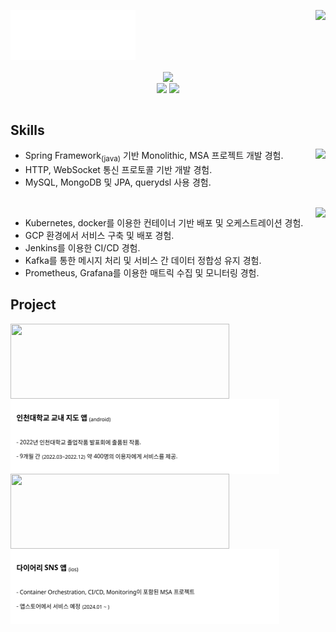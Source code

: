 
<div align="center">
  
<div align="right">
<img align="right" src="https://github-readme-stats.vercel.app/api?username=liardanc3&hide_border=true"/>
</div>

<div align="left">
  
  ![wave](svg/wave.svg)
  
  <div align="center">
  <img align="center" src="https://readme-typing-svg.herokuapp.com?font=Mukta&size=23&duration=3000&pause=20000&color=000000&center=true&vCenter=true&width=350&lines=Hi+there%2C+my+name+is+Donghwan+Kim."/>
  </div>
  <div align="center">
  <img align="center" src="https://hits.seeyoufarm.com/api/count/incr/badge.svg?url=https%3A%2F%2Fgithub.com%2Fliardanc3&count_bg=%23000000&title_bg=%23000000&icon=github.svg&icon_color=%23E7E7E7&title=hits&edge_flat=false"/>
  <a href="https://solved.ac/profile/l1ardanc3">
  <img align="center" src="http://mazassumnida.wtf/api/mini/generate_badge?boj=l1ardanc3"/>
  </a>
  </div>
</div>
</div>

<br>

<div align="left">

Skills
---
<img align="right" src="https://skillicons.dev/icons?i=java,spring,mysql,mongodb">

- Spring Framework<sub>(java)</sub> 기반 Monolithic, MSA 프로젝트 개발 경험.
- HTTP, WebSocket 통신 프로토콜 기반 개발 경험.
- MySQL, MongoDB 및 JPA, querydsl 사용 경험.
  
<br>

<img align="right" src="https://skillicons.dev/icons?i=gcp,kubernetes,docker,jenkins,prometheus,grafana,kafka&perline=4">

- Kubernetes, docker를 이용한 컨테이너 기반 배포 및 오케스트레이션 경험.
- GCP 환경에서 서비스 구축 및 배포 경험.
- Jenkins를 이용한 CI/CD 경험.
- Kafka를 통한 메시지 처리 및 서비스 간 데이터 정합성 유지 경험.
- Prometheus, Grafana를 이용한 매트릭 수집 및 모니터링 경험.

</div>


<div align="left" xmlns="http://www.w3.org/1999/xhtml">

Project
---

<div align="center">
  <a href="https://github.com/liardanc3/inunavi">
  <img align="left" height="120" width="350" src="https://github-readme-stats.vercel.app/api/pin/?username=liardanc3&repo=inunavi&title_color=07ad23&border_color=07ad23"/>
  <img align="left" height="120" width="430" src="svg/inunavi.svg">
  </a>
</div>

<br>

<div align="center">
  <a href="https://github.com/liardanc3/SoSoHappy-BackEnd">
  <img align="left" height="120" width="350" src="https://github-readme-stats.vercel.app/api/pin/?username=So-So-Happy&repo=SoSoHappy-BackEnd&title_color=8a7d07&border_color=8a7d07"/>
  <img align="left" height="120" width="430" src="svg/sosohappy.svg">
  </a>
</div>
